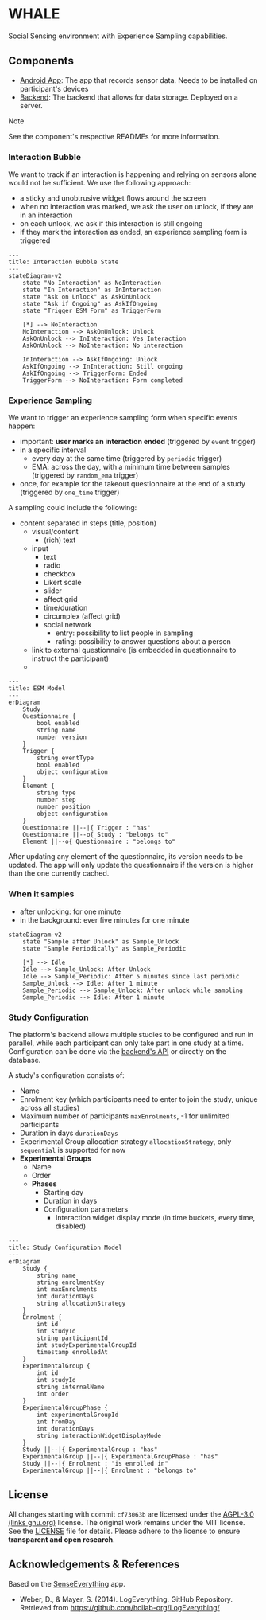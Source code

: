 # WHALE
Social Sensing environment with Experience Sampling capabilities.

## Components
* [Android App](app-android): The app that records sensor data. Needs to be installed on participant's devices
* [Backend](backend): The backend that allows for data storage. Deployed on a server.

> [!NOTE]  
> See the component's respective READMEs for more information.

### Interaction Bubble
We want to track if an interaction is happening and relying on sensors alone would not be sufficient. We use the following approach:
- a sticky and unobtrusive widget flows around the screen
- when no interaction was marked, we ask the user on unlock, if they are in an interaction
- on each unlock, we ask if this interaction is still ongoing
- if they mark the interaction as ended, an experience sampling form is triggered

```mermaid
---
title: Interaction Bubble State
---
stateDiagram-v2
    state "No Interaction" as NoInteraction
    state "In Interaction" as InInteraction
    state "Ask on Unlock" as AskOnUnlock
    state "Ask if Ongoing" as AskIfOngoing
    state "Trigger ESM Form" as TriggerForm
    
    [*] --> NoInteraction
    NoInteraction --> AskOnUnlock: Unlock
    AskOnUnlock --> InInteraction: Yes Interaction
    AskOnUnlock --> NoInteraction: No interaction
    
    InInteraction --> AskIfOngoing: Unlock
    AskIfOngoing --> InInteraction: Still ongoing
    AskIfOngoing --> TriggerForm: Ended
    TriggerForm --> NoInteraction: Form completed
```

### Experience Sampling
We want to trigger an experience sampling form when specific events happen:
- important: **user marks an interaction ended** (triggered by `event` trigger)
- in a specific interval
  - every day at the same time (triggered by `periodic` trigger)
  - EMA: across the day, with a minimum time between samples (triggered by `random_ema` trigger)
- once, for example for the takeout questionnaire at the end of a study (triggered by `one_time` trigger)

A sampling could include the following:
- content separated in steps (title, position)
  - visual/content
    - (rich) text
  - input
    - text
    - radio
    - checkbox
    - Likert scale
    - slider
    - affect grid
    - time/duration
    - circumplex (affect grid)
    - social network
      - entry: possibility to list people in sampling
      - rating: possibility to answer questions about a person
  - link to external questionnaire (is embedded in questionnaire to instruct the participant)
  - 

```mermaid
---
title: ESM Model
---
erDiagram
    Study
    Questionnaire {
        bool enabled
        string name
        number version
    }
    Trigger {
        string eventType
        bool enabled
        object configuration
    }
    Element {
        string type
        number step
        number position
        object configuration
    }
    Questionnaire ||--|{ Trigger : "has"
    Questionnaire ||--o{ Study : "belongs to"
    Element ||--o{ Questionnaire : "belongs to"
```

After updating any element of the questionnaire, its version needs to be updated. The app will only update the questionnaire if the version is higher than the one currently cached.

### When it samples
- after unlocking: for one minute
- in the background: ever five minutes for one minute

```mermaid
stateDiagram-v2
    state "Sample after Unlock" as Sample_Unlock
    state "Sample Periodically" as Sample_Periodic
    
    [*] --> Idle
    Idle --> Sample_Unlock: After Unlock
    Idle --> Sample_Periodic: After 5 minutes since last periodic
    Sample_Unlock --> Idle: After 1 minute
    Sample_Periodic --> Sample_Unlock: After unlock while sampling
    Sample_Periodic --> Idle: After 1 minute
```

### Study Configuration
The platform's backend allows multiple studies to be configured and run in parallel, while each participant can only take part in one study at a time.
Configuration can be done via the [backend's API](backend/api.yaml) or directly on the database.

A study's configuration consists of:
- Name
- Enrolment key (which participants need to enter to join the study, unique across all studies)
- Maximum number of participants `maxEnrolments`, -1 for unlimited participants
- Duration in days `durationDays`
- Experimental Group allocation strategy `allocationStrategy`, only `sequential` is supported for now
- **Experimental Groups**
  - Name
  - Order
  - **Phases**
    - Starting day
    - Duration in days
    - Configuration parameters
      - Interaction widget display mode (in time buckets, every time, disabled)

```mermaid
---
title: Study Configuration Model
---
erDiagram
    Study {
        string name
        string enrolmentKey
        int maxEnrolments
        int durationDays
        string allocationStrategy
    }
    Enrolment {
        int id
        int studyId
        string participantId
        int studyExperimentalGroupId
        timestamp enrolledAt
    }
    ExperimentalGroup {
        int id
        int studyId
        string internalName
        int order
    }
    ExperimentalGroupPhase {
        int experimentalGroupId
        int fromDay
        int durationDays
        string interactionWidgetDisplayMode
    }
    Study ||--|{ ExperimentalGroup : "has"
    ExperimentalGroup ||--|{ ExperimentalGroupPhase : "has"
    Study ||--|{ Enrolment : "is enrolled in"
    ExperimentalGroup ||--|{ Enrolment : "belongs to"
```

## License
All changes starting with commit `cf73063b` are licensed under the [AGPL-3.0 (links gnu.org)](https://www.gnu.org/licenses/agpl-3.0.html) license.
The original work remains under the MIT license. See the [LICENSE](LICENSE.md) file for details. Please adhere to the license to ensure **transparent and open research**.

## Acknowledgements & References
Based on the [SenseEverything](https://github.com/mimuc/SenseEverything) app.

* Weber, D., & Mayer, S. (2014). LogEverything. GitHub Repository. Retrieved from https://github.com/hcilab-org/LogEverything/